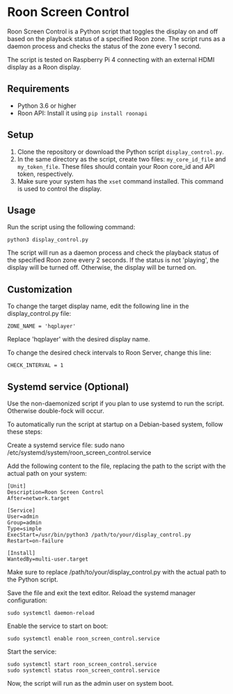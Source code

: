 # Roon Screen Control

Roon Screen Control is a Python script that toggles the display on and off based on the playback status of a specified Roon zone. The script runs as a daemon process and checks the status of the zone every 1 second.

The script is tested on Raspberry Pi 4 connecting with an external HDMI display as a Roon display.

## Requirements

- Python 3.6 or higher
- Roon API: Install it using `pip install roonapi`

## Setup

1. Clone the repository or download the Python script `display_control.py`.
2. In the same directory as the script, create two files: `my_core_id_file` and `my_token_file`. These files should contain your Roon core_id and API token, respectively.
3. Make sure your system has the `xset` command installed. This command is used to control the display.

## Usage

Run the script using the following command:

```
python3 display_control.py
```

The script will run as a daemon process and check the playback status of the specified Roon zone every 2 seconds. If the status is not 'playing', the display will be turned off. Otherwise, the display will be turned on.

## Customization
To change the target display name, edit the following line in the display_control.py file:
```
ZONE_NAME = 'hqplayer'
```
Replace 'hqplayer' with the desired display name.

To change the desired check intervals to Roon Server, change this line:
```
CHECK_INTERVAL = 1
```

## Systemd service (Optional)
Use the non-daemonized script if you plan to use systemd to run the script. Otherwise double-fock will occur.

To automatically run the script at startup on a Debian-based system, follow these steps:

Create a systemd service file:
sudo nano /etc/systemd/system/roon_screen_control.service

Add the following content to the file, replacing the path to the script with the actual path on your system:
```
[Unit]
Description=Roon Screen Control
After=network.target

[Service]
User=admin
Group=admin
Type=simple
ExecStart=/usr/bin/python3 /path/to/your/display_control.py
Restart=on-failure

[Install]
WantedBy=multi-user.target
```

Make sure to replace /path/to/your/display_control.py with the actual path to the Python script.

Save the file and exit the text editor.
Reload the systemd manager configuration:
```
sudo systemctl daemon-reload
```
Enable the service to start on boot:
```
sudo systemctl enable roon_screen_control.service
```
Start the service:
```
sudo systemctl start roon_screen_control.service
sudo systemctl status roon_screen_control.service
```

Now, the script will run as the admin user on system boot.